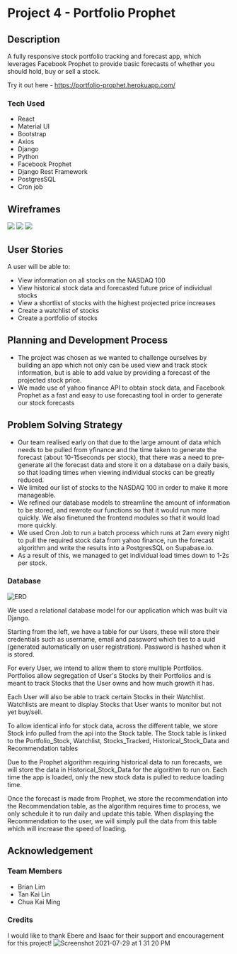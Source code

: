 # Project 4 - Portfolio Prophet

## Description

A fully responsive stock portfolio tracking and forecast app, which leverages Facebook Prophet to provide basic forecasts of whether you should hold, buy or sell a stock.

Try it out here - https://portfolio-prophet.herokuapp.com/

### Tech Used

- React
- Material UI
- Bootstrap
- Axios
- Django
- Python
- Facebook Prophet
- Django Rest Framework
- PostgresSQL
- Cron job

## Wireframes

<img src="https://i.imgur.com/m7CpRYJ.png">

<img src="https://i.imgur.com/q9ZhiyG.png">

<img src="https://i.imgur.com/AmxB5nd.png">


## User Stories

A user will be able to:
- View information on all stocks on the NASDAQ 100
- View historical stock data and forecasted future price of individual stocks
- View a shortlist of stocks with the highest projected price increases
- Create a watchlist of stocks 
- Create a portfolio of stocks 

## Planning and Development Process

- The project was chosen as we wanted to challenge ourselves by building an app which not only can be used view and track stock information, but is able to add value by providing a forecast of the projected stock price.
- We made use of yahoo finance API to obtain stock data, and Facebook Prophet as a fast and easy to use forecasting tool in order to generate our stock forecasts

## Problem Solving Strategy

- Our team realised early on that due to the large amount of data which needs to be pulled from yfinance and the time taken to generate the forecast (about 10-15seconds per stock), that there was a need to pre-generate all the forecast data and store it on a database on a daily basis, so that loading times when viewing individual stocks can be greatly reduced. 
- We limited our list of stocks to the NASDAQ 100 in order to make it more manageable.
- We refined our database models to streamline the amount of information to be stored, and rewrote our functions so that it would run more quickly. We also finetuned the frontend modules so that it would load more quickly. 
- We used Cron Job to run a batch process which runs at 2am every night to pull the required stock data from yahoo finance, run the forecast algorithm and write the results into a PostgresSQL on Supabase.io. 
- As a result of this, we managed to get individual load times down to 1-2s per stock. 

### Database

![ERD](https://i.imgur.com/LU7M3Q3.png)

We used a relational database model for our application which was built via Django. 

Starting from the left, we have a table for our Users, these will store their credentials such as username, email and password which ties to a uuid (generated automatically on user registration). Password is hashed when it is stored.

For every User, we intend to allow them to store multiple Portfolios. Portfolios allow segregation of User's Stocks by their Portfolios and is meant to track Stocks that the User owns and how much growth it has.

Each User will also be able to track certain Stocks in their Watchlist. Watchlists are meant to display Stocks that User wants to monitor but not yet buy/sell.

To allow identical info for stock data, across the different table, we store Stock info pulled from the api into the Stock table. The Stock table is linked to the Portfolio_Stock, Watchlist, Stocks_Tracked, Historical_Stock_Data and Recommendation tables

Due to the Prophet algorithm requiring historical data to run forecasts, we will store the data in Historical_Stock_Data for the algorithm to run on. Each time the app is loaded, only the new stock data is pulled to reduce loading time. 

Once the forecast is made from Prophet, we store the recommendation into the Recommendation table, as the algorithm requires time to process, we only schedule it to run daily and update this table. When displaying the Recommendation to the user, we will simply pull the data from this table which will increase the speed of loading.

## Acknowledgement

### Team Members

- Brian Lim
- Tan Kai Lin
- Chua Kai Ming

### Credits

I would like to thank Ebere and Isaac for their support and encouragement for this project!
![Screenshot 2021-07-29 at 1 31 20 PM](https://user-images.githubusercontent.com/76930093/127991734-8372a1ee-ce34-48dc-b638-84235745fae1.png)


